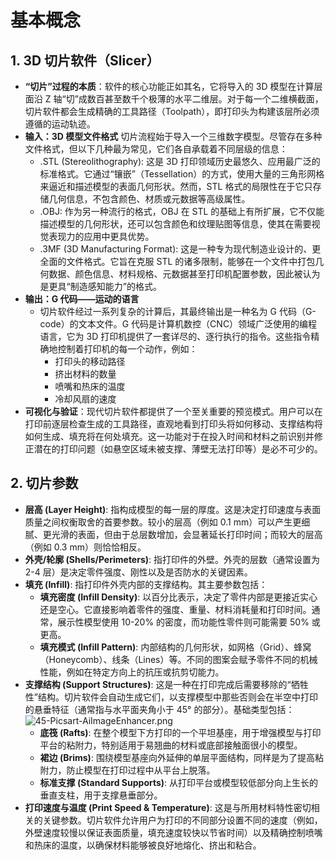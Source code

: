 # 基本概念
## 1. 3D 切片软件（Slicer）
- **“切片”过程的本质**：软件的核心功能正如其名，它将导入的 3D 模型在计算层面沿 Z 轴“切”成数百甚至数千个极薄的水平二维层。对于每一个二维横截面，切片软件都会生成精确的工具路径（Toolpath），即打印头为构建该层所必须遵循的运动轨迹。
- **输入：3D 模型文件格式**
切片流程始于导入一个三维数字模型。尽管存在多种文件格式，但以下几种最为常见，它们各自承载着不同层级的信息：
  - .STL (Stereolithography): 这是 3D 打印领域历史最悠久、应用最广泛的标准格式。它通过“镶嵌”（Tessellation）的方式，使用大量的三角形网格来逼近和描述模型的表面几何形状。然而，STL 格式的局限性在于它只存储几何信息，不包含颜色、材质或元数据等高级属性。
  - .OBJ: 作为另一种流行的格式，OBJ 在 STL 的基础上有所扩展，它不仅能描述模型的几何形状，还可以包含颜色和纹理贴图等信息，使其在需要视觉表现力的应用中更具优势。
  - .3MF (3D Manufacturing Format): 这是一种专为现代制造业设计的、更全面的文件格式。它旨在克服 STL 的诸多限制，能够在一个文件中打包几何数据、颜色信息、材料规格、元数据甚至打印机配置参数，因此被认为是更具“制造感知能力”的格式。
- **输出：G 代码——运动的语言**
  - 切片软件经过一系列复杂的计算后，其最终输出是一种名为 G 代码（G-code）的文本文件。G 代码是计算机数控（CNC）领域广泛使用的编程语言，它为 3D 打印机提供了一套详尽的、逐行执行的指令。这些指令精确地控制着打印机的每一个动作，例如：
    - 打印头的移动路径
    - 挤出材料的数量
    - 喷嘴和热床的温度
    - 冷却风扇的速度
- **可视化与验证**：现代切片软件都提供了一个至关重要的预览模式。用户可以在打印前逐层检查生成的工具路径，直观地看到打印头将如何移动、支撑结构将如何生成、填充将在何处填充。这一功能对于在投入时间和材料之前识别并修正潜在的打印问题（如悬空区域未被支撑、薄壁无法打印等）是必不可少的。
## 2. 切片参数
- **层高 (Layer Height)**: 指构成模型的每一层的厚度。这是决定打印速度与表面质量之间权衡取舍的首要参数。较小的层高（例如 0.1 mm）可以产生更细腻、更光滑的表面，但由于总层数增加，会显著延长打印时间；而较大的层高（例如 0.3 mm）则恰恰相反。
- **外壳/轮廓 (Shells/Perimeters)**: 指打印件的外壁。外壳的层数（通常设置为 2-4 层）是决定零件强度、刚性以及是否防水的关键因素。
- **填充 (Infill)**: 指打印件外壳内部的支撑结构。其主要参数包括：
  - **填充密度 (Infill Density)**: 以百分比表示，决定了零件内部是更接近实心还是空心。它直接影响着零件的强度、重量、材料消耗量和打印时间。通常，展示性模型使用 10-20% 的密度，而功能性零件则可能需要 50% 或更高。
  - **填充模式 (Infill Pattern)**: 内部结构的几何形状，如网格（Grid）、蜂窝（Honeycomb）、线条（Lines）等。不同的图案会赋予零件不同的机械性能，例如在特定方向上的抗压或抗剪切能力。
- **支撑结构 (Support Structures)**: 这是一种在打印完成后需要移除的“牺牲性”结构。切片软件会自动生成它们，以支撑模型中那些否则会在半空中打印的悬垂特征（通常指与水平面夹角小于 45° 的部分）。基础类型包括：
![45-Picsart-AiImageEnhancer.png](https://s2.loli.net/2025/09/29/4FhkrLHIwpP6EVR.png)
  - **底筏 (Rafts)**: 在整个模型下方打印的一个平坦基座，用于增强模型与打印平台的粘附力，特别适用于易翘曲的材料或底部接触面很小的模型。
  - **裙边 (Brims)**: 围绕模型基座向外延伸的单层平面结构，同样是为了提高粘附力，防止模型在打印过程中从平台上脱落。
  - **标准支撑 (Standard Supports)**: 从打印平台或模型较低部分向上生长的垂直支柱，用于支撑悬垂部分。 
- **打印速度与温度 (Print Speed & Temperature)**: 这是与所用材料特性密切相关的关键参数。切片软件允许用户为打印的不同部分设置不同的速度（例如，外壁速度较慢以保证表面质量，填充速度较快以节省时间）以及精确控制喷嘴和热床的温度，以确保材料能够被良好地熔化、挤出和粘合。
